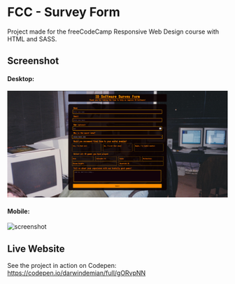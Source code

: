 # FCC - Survey Form

Project made for the freeCodeCamp Responsive Web Design course with HTML and SASS.

## Screenshot
#### Desktop:
![screenshot](https://github.com/DarwinDemian/FCC-Survey-Form/blob/406c73d29fcb4a0af2c1378c7c5a5fd5015c6ec4/desktop.png)

#### Mobile:
![screenshot]()

## Live Website
See the project in action on Codepen:
https://codepen.io/darwindemian/full/gORvpNN
